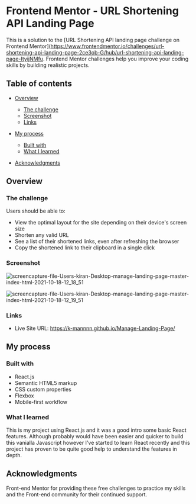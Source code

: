 # Frontend Mentor - URL Shortening API Landing Page

This is a solution to the [URL Shortening API landing page challenge on Frontend Mentor](https://www.frontendmentor.io/challenges/url-shortening-api-landing-page-2ce3ob-G/hub/url-shortening-api-landing-page-ItyijNMfu. Frontend Mentor challenges help you improve your coding skills by building realistic projects. 

## Table of contents

- [Overview](#overview)
  - [The challenge](#the-challenge)
  - [Screenshot](#screenshot)
  - [Links](#links)
- [My process](#my-process)
  - [Built with](#built-with)
  - [What I learned](#what-i-learned)

- [Acknowledgments](#acknowledgments)


## Overview

### The challenge

Users should be able to:

- View the optimal layout for the site depending on their device's screen size
- Shorten any valid URL
- See a list of their shortened links, even after refreshing the browser
- Copy the shortened link to their clipboard in a single click

### Screenshot

![screencapture-file-Users-kiran-Desktop-manage-landing-page-master-index-html-2021-10-18-12_18_51](https://user-images.githubusercontent.com/67024458/137746708-22a55ce0-e527-46fa-bdb0-86bb74bb273c.png)

![screencapture-file-Users-kiran-Desktop-manage-landing-page-master-index-html-2021-10-18-12_19_51](https://user-images.githubusercontent.com/67024458/137746716-969192de-a027-405a-a625-34a75d122751.png)


### Links

- Live Site URL: https://k-mannnn.github.io/Manage-Landing-Page/

## My process

### Built with

- React.js
- Semantic HTML5 markup
- CSS custom properties
- Flexbox
- Mobile-first workflow

### What I learned

This is my project using React.js and it was a good intro some basic React features. Although probably would have been easier and quicker to build this vanialla Javascript however I've started to learn React recently and this project has proven to be quite good help to understand the features in depth.  


## Acknowledgments

Front-end Mentor for providing these free challenges to practice my skills and the Front-end community for their continued support.
